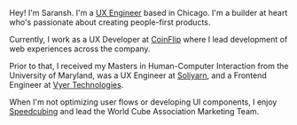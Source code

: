 Hey! I'm Saransh. I'm a [UX Engineer](https://medium.com/google-design/why-full-stack-developers-make-the-best-ux-engineers-1ddbff6c1739) based in Chicago. I'm a builder at heart who's passionate about creating people-first products.

Currently, I work as a UX Developer at [CoinFlip](https://www.coinflip.tech) where I lead development of web experiences across the company.

Prior to that, I received my Masters in Human-Computer Interaction from the University of Maryland, was a UX Engineer at [Soliyarn](https://www.soliyarn.com), and a Frontend Engineer at [Vyer Technologies](https://www.vyer.com).

When I'm not optimizing user flows or developing UI components, I enjoy [Speedcubing](https://wca.link/2014GROV01) and lead the World Cube Association Marketing Team.

<!--
I am a Graduate Student at University of Maryland's Human Computer Interaction program. My interests lie in developing data visualizations for digital media and journalism, as well as computational journalism and misinformatio. -->
